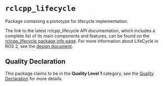 # `rclcpp_lifecycle`

Package containing a prototype for lifecycle implementation.

The link to the latest rclcpp_lifecycle API documentation, which includes a complete list of its main components and features, can be found on the [rclcpp_lifecycle package info page](https://docs.ros.org/en/rolling/p/rclcpp_lifecycle).
For more information about LifeCycle in ROS 2, see the [design document](http://design.ros2.org/articles/node_lifecycle.html).

## Quality Declaration

This package claims to be in the **Quality Level 1** category, see the [Quality Declaration](QUALITY_DECLARATION.md) for more details.

